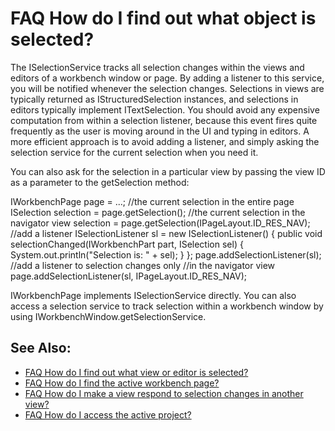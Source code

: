 

FAQ How do I find out what object is selected?
==============================================

The ISelectionService tracks all selection changes within the views and editors of a workbench window or page. By adding a listener to this service, you will be notified whenever the selection changes. Selections in views are typically returned as IStructuredSelection instances, and selections in editors typically implement ITextSelection. You should avoid any expensive computation from within a selection listener, because this event fires quite frequently as the user is moving around in the UI and typing in editors. A more efficient approach is to avoid adding a listener, and simply asking the selection service for the current selection when you need it.

You can also ask for the selection in a particular view by passing the view ID as a parameter to the getSelection method:

   IWorkbenchPage page = ...;
   //the current selection in the entire page
   ISelection selection = page.getSelection();
   //the current selection in the navigator view
   selection = page.getSelection(IPageLayout.ID\_RES\_NAV);
   //add a listener
   ISelectionListener sl = new ISelectionListener() {
      public void selectionChanged(IWorkbenchPart part, ISelection sel) {
         System.out.println("Selection is: " + sel);
      }
   };
   page.addSelectionListener(sl);
   //add a listener to selection changes only
   //in the navigator view
   page.addSelectionListener(sl, IPageLayout.ID\_RES\_NAV);

IWorkbenchPage implements ISelectionService directly. You can also access a selection service to track selection within a workbench window by using IWorkbenchWindow.getSelectionService.

See Also:
---------

*   [FAQ How do I find out what view or editor is selected?](./FAQ_How_do_I_find_out_what_view_or_editor_is_selected.md "FAQ How do I find out what view or editor is selected?")
*   [FAQ How do I find the active workbench page?](./FAQ_How_do_I_find_the_active_workbench_page.md "FAQ How do I find the active workbench page?")
*   [FAQ How do I make a view respond to selection changes in another view?](./FAQ_How_do_I_make_a_view_respond_to_selection_changes_in_another_view.md "FAQ How do I make a view respond to selection changes in another view?")
*   [FAQ How do I access the active project?](./FAQ_How_do_I_access_the_active_project.md "FAQ How do I access the active project?")

